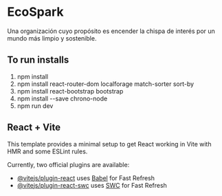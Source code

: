 # EcoSpark

Una organización cuyo propósito es encender la chispa de interés por un mundo más limpio y sostenible.

## To run installs

1. npm install
2. npm install react-router-dom localforage match-sorter sort-by
3. npm install react-bootstrap bootstrap
4. npm install --save chrono-node
5. npm run dev

## React + Vite

This template provides a minimal setup to get React working in Vite with HMR and some ESLint rules.

Currently, two official plugins are available:

- [@vitejs/plugin-react](https://github.com/vitejs/vite-plugin-react/blob/main/packages/plugin-react/README.md) uses [Babel](https://babeljs.io/) for Fast Refresh
- [@vitejs/plugin-react-swc](https://github.com/vitejs/vite-plugin-react-swc) uses [SWC](https://swc.rs/) for Fast Refresh
